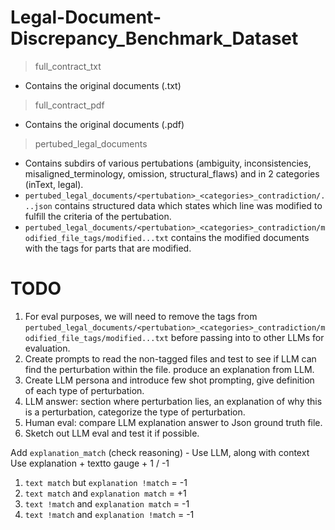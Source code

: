 # Legal-Document-Discrepancy_Benchmark_Dataset

> full_contract_txt
- Contains the original documents (.txt)

> full_contract_pdf
- Contains the original documents (.pdf)

> pertubed_legal_documents
- Contains subdirs of various pertubations (ambiguity, inconsistencies, misaligned_terminology, omission, structural_flaws) and in 2 categories (inText, legal).
- `pertubed_legal_documents/<pertubation>_<categories>_contradiction/...json` contains structured data which states which line was modified to fulfill the criteria of the pertubation. 
- `pertubed_legal_documents/<pertubation>_<categories>_contradiction/modified_file_tags/modified...txt` contains the modified documents with the tags for parts that are modified.

# TODO
1. For eval purposes, we will need to remove the tags from `pertubed_legal_documents/<pertubation>_<categories>_contradiction/modified_file_tags/modified...txt` before passing into to other LLMs for evaluation.
2. Create prompts to read the non-tagged files and test to see if LLM can find the perturbation within the file. produce an explanation from LLM.
3. Create LLM persona and introduce few shot prompting, give definition of each type of perturbation.
4. LLM answer: section where perturbation lies, an explanation of why this is a perturbation, categorize the type of perturbation.
5. Human eval: compare LLM explanation answer to Json ground truth file.
6. Sketch out LLM eval and test it if possible.

Add `explanation_match` (check reasoning) - Use LLM, along with context
Use explanation + textto gauge + 1 / -1
1) `text match` but `explanation !match` = -1
2) `text match` and `explanation match` = +1
3) `text !match` and `explanation match` = -1
4) `text !match` and `explanation !match` = -1